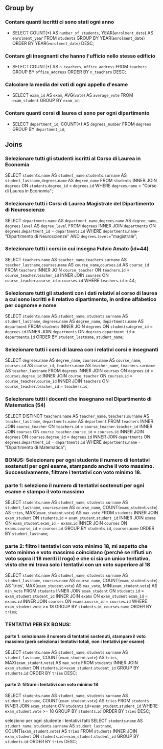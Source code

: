 ## Group by

### Contare quanti iscritti ci sono stati ogni anno
- SELECT COUNT(*) AS `number_of_students`, YEAR(`enrolment_date`) AS `enrolment_year` FROM `students` GROUP BY YEAR(`enrolment_date`) ORDER BY YEAR(`enrolment_date`) DESC;
### Contare gli insegnanti che hanno l'ufficio nello stesso edificio
- SELECT COUNT(*) AS `n_teachers`, `office_address` FROM `teachers` GROUP BY `office_address` ORDER BY `n_teachers` DESC;
### Calcolare la media dei voti di ogni appello d'esame
- SELECT `exam_id` AS `exam`, AVG(`vote`) AS `average_vote` FROM `exam_student` GROUP BY `exam_id`;
### Contare quanti corsi di laurea ci sono per ogni dipartimento
- SELECT `department_id`, COUNT(*) AS `degrees_number` FROM `degrees` GROUP BY `department_id`;

## Joins
### Selezionare tutti gli studenti iscritti al Corso di Laurea in Economia
SELECT `students`.`name` AS `student_name`,`students`.`surname` AS `student_lastname`,`degrees`.`name` AS `degree_name`
FROM `students`
INNER JOIN `degrees` 
ON `students`.`degree_id` = `degrees`.`id`
WHERE `degrees`.`name` = "Corso di Laurea in Economia";

### Selezionare tutti i Corsi di Laurea Magistrale del Dipartimento di Neuroscienze
SELECT `departments`.`name` AS `department_name`,`degrees`.`name` AS `degree_name`, `degrees`.`level` AS `degree_level`
FROM `degrees`
INNER JOIN `departments`
ON `degrees`.`department_id` = `departments`.`id`
WHERE `departments`.`name`= "Dipartimento di Neuroscienze" AND `degrees`.`level`="magistrale";

### Selezionare tutti i corsi in cui insegna Fulvio Amato (id=44)
SELECT `teachers`.`name` AS `teacher_name`,`teachers`.`surname` AS `teacher_lastname`,`courses`.`name` AS `course_name`,`courses`.`id` AS `course_id`
FROM `teachers`
INNER JOIN `course_teacher`
ON `teachers`.`id` = `course_teacher`.`teacher_id`
INNER JOIN `courses`
ON `course_teacher`.`course_id` = `courses`.`id`
WHERE `teachers`.`id` = 44;

### Selezionare tutti gli studenti con i dati relativi al corso di laurea a cui sono iscritti e il relativo dipartimento, in ordine alfabetico per cognome e nome
SELECT `students`.`name` AS `student_name`, `students`.`surname` AS `student_lastname`, `degrees`.`name` AS `degree_name`, `departments`.`name` AS `department`
FROM `students`
INNER JOIN `degrees`
ON `students`.`degree_id` = `degrees`.`id`
INNER JOIN `departments`
ON `degrees`.`department_id` = `departments`.`id`
ORDER BY `student_lastname`, `student_name`;

### Selezionare tutti i corsi di laurea con i relativi corsi e insegnanti
SELECT `degrees`.`name` AS `degree_name`, `courses`.`name` AS `course_name`, `courses`.`id` AS `course_id`, `teachers`.`name` AS `teacher_name`, `teachers`.`surname` AS `teacher_lastname`
FROM `degrees`
INNER JOIN `courses`
ON `degrees`.`id` = `courses`.`degree_id`
INNER JOIN `course_teacher`
ON `courses`.`id` = `course_teacher`.`course_id`
INNER JOIN `teachers`
ON `course_teacher`.`teacher_id` = `teachers`.`id`;

### Selezionare tutti i docenti che insegnano nel Dipartimento di Matematica (54)
SELECT DISTINCT `teachers`.`name` AS `teacher_name`, `teachers`.`surname` AS `teacher_lastname`, `departments`.`name` AS `department`
FROM `teachers`
INNER JOIN `course_teacher`
ON `teachers`.`id` = `course_teacher`.`teacher_id`
INNER JOIN `courses`
ON `course_teacher`.`course_id` = `courses`.`id`
INNER JOIN `degrees`
ON `courses`.`degree_id` = `degrees`.`id`
INNER JOIN `departments`
ON `degrees`.`department_id` = `departments`.`id`
WHERE `departments`.`name` = "Dipartimento di Matematica";
<!-- DISTINCT perchè ci sono risultati doppi ma io li voglio vedere una volta sola -->

### BONUS: Selezionare per ogni studente il numero di tentativi sostenuti per ogni esame, stampando anche il voto massimo. Successivamente, filtrare i tentativi con voto minimo 18.

### parte 1: seleziono il numero di tentativi sostenuti per ogni esame e stampo il voto massimo
SELECT `students`.`name` AS `student_name`, `students`.`surname` AS `student_lastname`, `courses`.`name` AS `course_name`, 
COUNT(`exam_student`.`vote`) AS `tries`, 
MAX(`exam_student`.`vote`) AS `max_vote`
FROM `students`
INNER JOIN `exam_student` 
ON `students`.`id` = `exam_student`.`student_id`
INNER JOIN `exams` 
ON `exam_student`.`exam_id` = `exams`.`id`
INNER JOIN `courses` 
ON `exams`.`course_id` = `courses`.`id`
GROUP BY `students`.`id`, `courses`.`name`
ORDER BY `student_lastname`;

### parte 2: filtro i tentativi con voto minimo 18, mi aspetto che voto minimo e voto massimo coincidano (perchè se rifiuti un voto sopra il 18 meriti il rogo) e che ci sia un unico tentativo, visto che mi trova solo i tentativi con un voto superiore al 18
SELECT `students`.`name` AS `student_name`, `students`.`surname` AS `student_lastname`, `courses`.`name` AS `course_name`, 
COUNT(`exam_student`.`vote`) AS 'tries', 
MAX(`exam_student`.`vote`) AS `max_vote`,
MIN(`exam_student`.`vote`) AS `min_vote`
FROM `students`
INNER JOIN `exam_student` 
ON `students`.`id` = `exam_student`.`student_id`
INNER JOIN `exams` 
ON `exam_student`.`exam_id` = `exams`.`id`
INNER JOIN `courses` 
ON `exams`.`course_id` = `courses`.`id`
WHERE `exam_student`.`vote` >= 18
GROUP BY `students`.`id`, `courses`.`name`
ORDER BY `tries`;



### TENTATIVI PER EX BONUS:
#### parte 1: selezionare il numero di tentativi sostenuti, stampare il voto massimo (però seleziona i tentativi totali, non i tentativi per esame)
SELECT `students`.`name` AS `student_name`, `students`.`surname` AS `student_lastname`,
COUNT(`exam_student`.`vote`) AS `tries`,
MAX(`exam_student`.`vote`) AS `max_vote`
FROM `students`
INNER JOIN `exam_student`
ON `students`.`id`=`exam_student`.`student_id`
GROUP BY `students`.`id`
ORDER BY `tries` DESC;
#### parte 2: filtrare i tentativi con voto minimo 18
SELECT `students`.`name` AS `student_name`, `students`.`surname` AS `student_lastname`,
COUNT(`exam_student`.`vote`) AS `tries`
FROM `students`
INNER JOIN `exam_student`
ON `students`.`id`=`exam_student`.`student_id`
WHERE `exam_student`.`vote` >= 18
GROUP BY `students`.`id`
ORDER BY `tries` DESC;

seleziono per ogni studente i tentativi fatti
SELECT `students`.`name` AS `student_name`, `students`.`surname` AS `student_lastname`,
COUNT(`exam_student`.`vote`) AS `tries`
FROM `students`
INNER JOIN `exam_student`
ON `students`.`id`=`exam_student`.`student_id`
GROUP BY `students`.`id`
ORDER BY `tries` DESC;